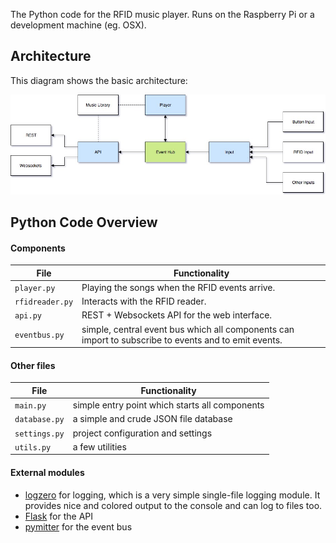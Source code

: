 The Python code for the RFID music player. Runs on the Raspberry Pi or a development machine (eg. OSX).


## Architecture

This diagram shows the basic architecture:

![Architecture](https://raw.githubusercontent.com/metachris/rfid-music-player/master/docs/python-architecture-overview.jpg)


## Python Code Overview

#### Components

File | Functionality
--- | ---
`player.py` | Playing the songs when the RFID events arrive.
`rfidreader.py` | Interacts with the RFID reader.
`api.py` | REST + Websockets API for the web interface.
`eventbus.py`| simple, central event bus which all components can import to subscribe to events and to emit events.

#### Other files

File | Functionality
--- | ---
`main.py` | simple entry point which starts all components
`database.py` | a simple and crude JSON file database
`settings.py` | project configuration and settings
`utils.py` | a few utilities

#### External modules

* [logzero](https://github.com/metachris/logzero) for logging, which is a very simple single-file logging module. It provides nice and colored output to the console and can log to files too.
* [Flask](http://flask.pocoo.org/) for the API
* [pymitter](https://github.com/riga/pymitter) for the event bus


